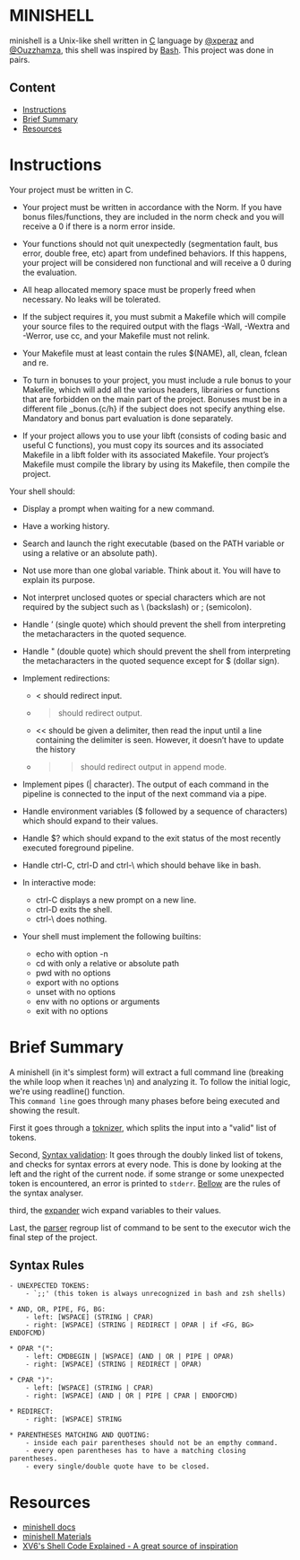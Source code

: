 # MINISHELL
minishell is a Unix-like shell written in [C](https://en.wikipedia.org/wiki/C_(programming_language)) language by [@xperaz](https://github.com/xperaz) and [@Ouzzhamza](https://github.com/Ouzzhamza), this shell was inspired by [Bash](https://en.wikipedia.org/wiki/Bash_(Unix_shell)).
This project was done in pairs.
## Content
- [Instructions](#features)
- [Brief Summary](#brief-summary) 
- [Resources](#resources)

# Instructions
Your project must be written in C.

- Your project must be written in accordance with the Norm. If you have bonus
files/functions, they are included in the norm check and you will receive a 0 if there
is a norm error inside.

- Your functions should not quit unexpectedly (segmentation fault, bus error, double
free, etc) apart from undefined behaviors. If this happens, your project will be
considered non functional and will receive a 0 during the evaluation.

- All heap allocated memory space must be properly freed when necessary. No leaks
will be tolerated.

- If the subject requires it, you must submit a Makefile which will compile your
source files to the required output with the flags -Wall, -Wextra and -Werror, use
cc, and your Makefile must not relink.

- Your Makefile must at least contain the rules $(NAME), all, clean, fclean and
re.

- To turn in bonuses to your project, you must include a rule bonus to your Makefile,
which will add all the various headers, librairies or functions that are forbidden on
the main part of the project. Bonuses must be in a different file _bonus.{c/h} if
the subject does not specify anything else. Mandatory and bonus part evaluation
is done separately.

- If your project allows you to use your libft (consists of coding basic and useful C functions), you must copy its sources and its
associated Makefile in a libft folder with its associated Makefile. Your project’s
Makefile must compile the library by using its Makefile, then compile the project.


Your shell should:
- Display a prompt when waiting for a new command.
- Have a working history.
- Search and launch the right executable (based on the PATH variable or using a
relative or an absolute path).
- Not use more than one global variable. Think about it. You will have to explain
its purpose.

- Not interpret unclosed quotes or special characters which are not required by the
subject such as \ (backslash) or ; (semicolon).
- Handle ’ (single quote) which should prevent the shell from interpreting the metacharacters in the quoted sequence.
- Handle " (double quote) which should prevent the shell from interpreting the metacharacters in the quoted sequence except for $ (dollar sign).
- Implement redirections:
  - < should redirect input.
  - > should redirect output.
  - << should be given a delimiter, then read the input until a line containing the
delimiter is seen. However, it doesn’t have to update the history
  - >> should redirect output in append mode.
  
- Implement pipes (| character). The output of each command in the pipeline is
connected to the input of the next command via a pipe.

- Handle environment variables ($ followed by a sequence of characters) which
should expand to their values.

- Handle $? which should expand to the exit status of the most recently executed
foreground pipeline.

- Handle ctrl-C, ctrl-D and ctrl-\ which should behave like in bash.
- In interactive mode:
  - ctrl-C displays a new prompt on a new line.
  - ctrl-D exits the shell.
  - ctrl-\ does nothing.
  
- Your shell must implement the following builtins:
  - echo with option -n
  - cd with only a relative or absolute path
  - pwd with no options
  - export with no options
  - unset with no options
  - env with no options or arguments
  - exit with no options

# Brief Summary
A minishell (in it's simplest form) will extract a full command line (breaking the while loop when it reaches \n) and analyzing it. To follow the initial logic, we're using readline() function.\
This `command line` goes through many phases before being executed and showing the result.

First it goes through a [toknizer](/sources/parse/tokenizer.c), which splits the input into a "valid" list of tokens.

Second, [Syntax validation](/sources/parse/syntax_validation.c): It goes through the doubly linked list of tokens,
and checks for syntax errors at every node. This is done by looking at the left and the right of the current node.
if some strange or some unexpected token is encountered, an error is printed to `stderr`.
[Bellow](#syntax-rules) are the rules of the syntax analyser.
      
third, the [expander](/sources/parse/expander.c) wich expand variables to their values.
    
Last, the [parser](/sources/parse/parser.c) regroup list of command to be sent to the executor wich the final step of the project.
    
## Syntax Rules
````
- UNEXPECTED TOKENS:
	- `;;' (this token is always unrecognized in bash and zsh shells)

* AND, OR, PIPE, FG, BG:
	- left: [WSPACE] (STRING | CPAR)
	- right: [WSPACE] (STRING | REDIRECT | OPAR | if <FG, BG> ENDOFCMD)

* OPAR "(":
	- left: CMDBEGIN | [WSPACE] (AND | OR | PIPE | OPAR)
	- right: [WSPACE] (STRING | REDIRECT | OPAR)

* CPAR ")":
	- left: [WSPACE] (STRING | CPAR)
	- right: [WSPACE] (AND | OR | PIPE | CPAR | ENDOFCMD)

* REDIRECT:
	- right: [WSPACE] STRING

* PARENTHESES MATCHING AND QUOTING:
	- inside each pair parentheses should not be an empthy command.
	- every open parentheses has to have a matching closing parentheses.
	- every single/double quote have to be closed.
````

# Resources
- [minishell docs](https://harm-smits.github.io/42docs/projects/minishell)
- [minishell Materials](https://www.notion.so/Minishell-Materials-7bbd45a806e04395ab578ca3f805806c)
- [XV6's Shell Code Explained - A great source of inspiration](https://www.youtube.com/playlist?list=PLbtzT1TYeoMhF4hcpEiCsOeN13zqrzBJq)
